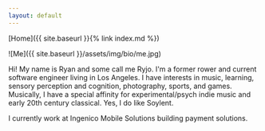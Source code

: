 ```yaml
---
layout: default
---
```

[Home]({{ site.baseurl }}{% link index.md %})

![Me]({{ site.baseurl }}/assets/img/bio/me.jpg)

 Hi!  My name is Ryan and some call me Ryjo.  I'm a former rower and current software engineer living in Los Angeles. I have interests in music, learning, sensory perception and cognition, photography, sports, and games.  Musically, I have a special affinity for experimental/psych indie music and early 20th century classical. Yes, I do like Soylent.
  
  I currently work at Ingenico Mobile Solutions building payment solutions.
